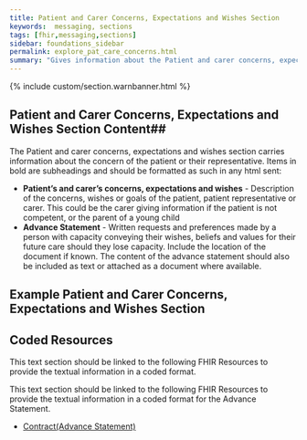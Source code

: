 ```yaml
---
title: Patient and Carer Concerns, Expectations and Wishes Section
keywords:  messaging, sections
tags: [fhir,messaging,sections]
sidebar: foundations_sidebar
permalink: explore_pat_care_concerns.html
summary: "Gives information about the Patient and carer concerns, expectations and wishes section"
---
```


{% include custom/section.warnbanner.html %}

## Patient and Carer Concerns, Expectations and Wishes Section Content##
The Patient and carer concerns, expectations and wishes section carries information about the concern of the patient or their representative. Items in bold are subheadings and should be formatted as such in any html sent:

- **Patient’s and carer’s concerns, expectations and wishes** - Description of the concerns, wishes or goals of the patient, patient representative or carer. This could be the carer giving information if the patient is not competent, or the parent of a young child
- **Advance Statement** - Written requests and preferences made by a person with capacity conveying their wishes, beliefs and values for their future care should they lose capacity. Include the location of the document if known.  The content of the advance statement should also be included as text or attached as a document where available.

## Example Patient and Carer Concerns, Expectations and Wishes Section ##

<script src="https://gist.github.com/IOPS-DEV/cd418195a1684f2148936dec94a40842.js"></script>

## Coded Resources ##

This text section should be linked to the following FHIR Resources to provide the textual information in a coded format.

This text section should be linked to the following FHIR Resources to provide the textual information in a coded format for the Advance Statement.

- [Contract(Advance Statement)](build_contract.html)






